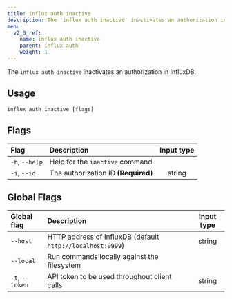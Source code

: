```yaml
---
title: influx auth inactive
description: The 'influx auth inactive' inactivates an authorization in InfluxDB.
menu:
  v2_0_ref:
    name: influx auth inactive
    parent: influx auth
    weight: 1
---
```


The `influx auth inactive` inactivates an authorization in InfluxDB.

## Usage
```
influx auth inactive [flags]
```

## Flags
| Flag           | Description                         | Input type  |
|:----           |:-----------                         |:----------: |
| `-h`, `--help` | Help for the `inactive` command     |             |
| `-i`, `--id`   | The authorization ID **(Required)** | string      |

## Global Flags
| Global flag     | Description                                                | Input type |
|:-----------     |:-----------                                                |:----------:|
| `--host`        | HTTP address of InfluxDB (default `http://localhost:9999`) | string     |
| `--local`       | Run commands locally against the filesystem                |            |
| `-t`, `--token` | API token to be used throughout client calls               | string     |
